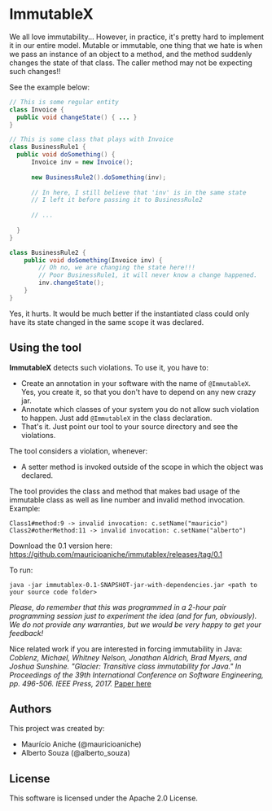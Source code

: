 # ImmutableX

We all love immutability... However, in practice, 
it's pretty hard to implement it in our entire model. 
Mutable or immutable, one thing that we hate is when we pass
an instance of an object to a method, and the method suddenly changes
the state of that class. The caller method may not be expecting 
such changes!!

See the example below:

```java
// This is some regular entity
class Invoice {
  public void changeState() { ... }
}

// This is some class that plays with Invoice 
class BusinessRule1 {
  public void doSomething() {
      Invoice inv = new Invoice();
      
      new BusinessRule2().doSomething(inv);
      
      // In here, I still believe that 'inv' is in the same state
      // I left it before passing it to BusinessRule2
      
      // ...
      
  }
}

class BusinessRule2 {
    public void doSomething(Invoice inv) {
        // Oh no, we are changing the state here!!!
        // Poor BusinessRule1, it will never know a change happened.
        inv.changeState();
    }
}
```

Yes, it hurts. It would be much better if the instantiated class could only
have its state changed in the same scope it was declared.

## Using the tool

**ImmutableX** detects such violations. To use it, you have to:

- Create 
an annotation in your software with the name of `@ImmutableX`. Yes, you create it, so that
you don't have to depend on any new crazy jar.
- Annotate which classes of your system you do not allow such violation to happen. 
Just add `@ImmutableX` in the class declaration.
- That's it. Just point our tool to your source directory and see the violations. 

The tool considers a violation, whenever:
- A setter method is invoked outside of the scope in which the object was declared.

The tool provides the class and method that makes bad usage of the immutable class as well as
line number and invalid method invocation. 
Example:

```
Class1#method:9 -> invalid invocation: c.setName("mauricio")
Class2#otherMethod:11 -> invalid invocation: c.setName("alberto")
```

Download the 0.1 version here: https://github.com/mauricioaniche/immutablex/releases/tag/0.1

To run:
```
java -jar immutablex-0.1-SNAPSHOT-jar-with-dependencies.jar <path to your source code folder>
```

_Please, do remember that this was programmed in a 2-hour pair programming session
just to experiment the idea (and for fun, obviously). We do not provide any warranties, but
we would be very happy to get your feedback!_

Nice related work if you are interested in forcing immutability in Java:
_Coblenz, Michael, Whitney Nelson, Jonathan Aldrich, Brad Myers, and Joshua Sunshine. "Glacier: Transitive class immutability for Java." In Proceedings of the 39th International Conference on Software Engineering, pp. 496-506. IEEE Press, 2017._ [Paper here](https://pdfs.semanticscholar.org/f048/6790bbd394fe16d4d95c0cc0b6f59fc8a13c.pdf)

## Authors

This project was created by:
- Maurício Aniche (@mauricioaniche)
- Alberto Souza (@alberto_souza)

## License

This software is licensed under the Apache 2.0 License.

